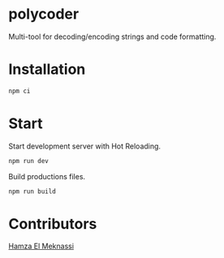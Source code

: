 # polycoder
Multi-tool for decoding/encoding strings and code formatting.

# Installation
```sh
npm ci
```

# Start
Start development server with Hot Reloading.
```sh
npm run dev
```

Build productions files.
```sh
npm run build
```

# Contributors
[Hamza El Meknassi](https://github.com/Meknassih)